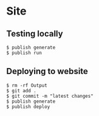 
# Site

## Testing locally

```
$ publish generate
$ publish run
```

## Deploying to website

```
$ rm -rf Output
$ git add .
$ git commit -m "latest changes"
$ publish generate
$ publish deploy
```
